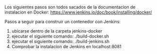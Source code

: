 Los siguientes pasos son todos sacados de la documentacion de instalacion en Docker: https://www.jenkins.io/doc/book/installing/docker/

Pasos a seguir para construir un contenedor con Jenkins:

1. ubicarse dentro de la carpeta jenkins-docker
2. ejecutar el siguiente comando: ./build-docker.sh
3. ejecutar el siguiente comando: ./build-jenkins.sh
4. Comprobar la instalacion de Jenkins en localhost:8081
